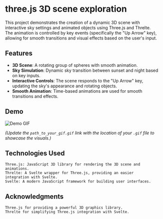 # three.js 3D scene exploration

This project demonstrates the creation of a dynamic 3D scene with interactive sky settings and animated objects using Three.js and Threlte. The animation is controlled by key events (specifically the "Up Arrow" key), allowing for smooth transitions and visual effects based on the user's input.

## Features
- **3D Scene**: A rotating group of spheres with smooth animation.
- **Sky Simulation**: Dynamic sky transition between sunset and night based on key inputs.
- **Interactive Controls**: The scene responds to the "Up Arrow" key, updating the sky's appearance and rotating objects.
- **Smooth Animation**: Time-based animations are used for smooth transitions and effects.

## Demo

![Demo GIF](scroll.gif)

*(Update the `path_to_your_gif.gif` link with the location of your `.gif` file to showcase the visuals.)*

## Technologies Used

    Three.js: JavaScript 3D library for rendering the 3D scene and animations.
    Threlte: A Svelte wrapper for Three.js, providing an easier integration with Svelte.
    Svelte: A modern JavaScript framework for building user interfaces.

 ## Acknowledgments

    Three.js for providing a powerful 3D graphics library.
    Threlte for simplifying Three.js integration with Svelte.